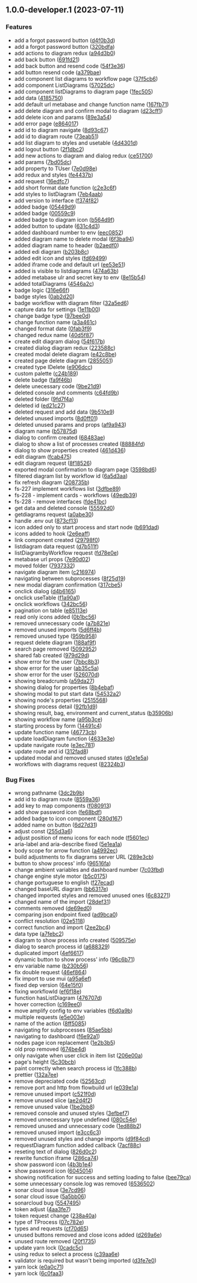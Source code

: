 ## 1.0.0-developer.1 (2023-07-11)


### Features

* add a forgot password button ([d4f0b3d](https://github.com/flow-build/studio/commit/d4f0b3d6ab859dc59d9bb96399fb58ca09fb3b70))
* add a forgot password button ([320bdfa](https://github.com/flow-build/studio/commit/320bdfaf1eb3292910873cacd36704d3ec67b8bd))
* add actions to diagram redux ([a94d3b0](https://github.com/flow-build/studio/commit/a94d3b0ce5eeab4cc570238bcc566b441eafb784))
* add back button ([691fd21](https://github.com/flow-build/studio/commit/691fd21cef6b4d6624ef6830e906fbf566ac9268))
* add back button and resend code ([54f3e36](https://github.com/flow-build/studio/commit/54f3e3686c9193cd9dc5a475206a8658b3460330))
* add button resend code ([a379bae](https://github.com/flow-build/studio/commit/a379baeef14e023f7cb7ebbb3a5b41b1a03ad4e2))
* add component list diagrams to workflow page ([37f5cb6](https://github.com/flow-build/studio/commit/37f5cb6de54a75db69d7a9e674a077e2df064c7d))
* add component ListDiagrams ([57025dc](https://github.com/flow-build/studio/commit/57025dced057b932ae4ba49ee72c1628c14abb44))
* add component listDiagrams to diagram page ([1fec505](https://github.com/flow-build/studio/commit/1fec5056af85f7d145eda2113380515b5e2957c1))
* add data ([4185750](https://github.com/flow-build/studio/commit/41857508be6acbaaa160ec16345af6a3a46251a1))
* add default url metabase and change function name ([167fb71](https://github.com/flow-build/studio/commit/167fb714da193b637c71b24325ef69eea7dbceab))
* add delete diagram and confirm modal to diagram ([d23cff1](https://github.com/flow-build/studio/commit/d23cff10c6d88d86338d011d7243514cf3682ca6))
* add delete icon and params ([89e3a54](https://github.com/flow-build/studio/commit/89e3a5423ef976efcc272083922a10980d903cfd))
* add error page ([e864017](https://github.com/flow-build/studio/commit/e864017f7b63de89c44bec74a8427dcd566fa115))
* add id to diagram navigate ([8d93c67](https://github.com/flow-build/studio/commit/8d93c67c608cf36886c0bd5e558dd7e70736234c))
* add id to diagram route ([73eab51](https://github.com/flow-build/studio/commit/73eab511c700e0df1ccc2ad06d72878f42c39398))
* add list diagram to styles and usetable ([4d4301d](https://github.com/flow-build/studio/commit/4d4301d50a4b3b0b51ec80ea3f08e46cfc38fc7e))
* add logout button ([2f1dbc2](https://github.com/flow-build/studio/commit/2f1dbc2a094a5138eba8f5c42ca23bde2b2b1721))
* add new actions to diagram and dialog redux ([ce51700](https://github.com/flow-build/studio/commit/ce5170032edaa243b10fb55c0a2e545b8ff3220b))
* add params ([7bd05dc](https://github.com/flow-build/studio/commit/7bd05dcfc37ec9a98d0a0dea4460375229f10073))
* add property to TUser ([7e0d98e](https://github.com/flow-build/studio/commit/7e0d98e2a0842fdec03cc003cc66d78b6de46f47))
* add redux and styles ([fe4437b](https://github.com/flow-build/studio/commit/fe4437bbe0092fc62549700cbf5cd654f23fbeab))
* add request ([16edfc7](https://github.com/flow-build/studio/commit/16edfc791e573b7e3915020aa43148e08a588961))
* add short format date function ([c2e3c6f](https://github.com/flow-build/studio/commit/c2e3c6fe1c84309bfa83db309d95e068ed293e8e))
* add styles to listDiagram ([7eb4aab](https://github.com/flow-build/studio/commit/7eb4aabc0c01d6eb93f9136c34380f6bdc78d107))
* add version to interface ([f374f82](https://github.com/flow-build/studio/commit/f374f826234dc71066f15108defd20d30670319f))
* added badge ([05449d9](https://github.com/flow-build/studio/commit/05449d921ce8efbe395af04ae4b68d1b2f185af7))
* added badge ([00559c9](https://github.com/flow-build/studio/commit/00559c9c4a8f13d5e5c4b675c095724439fa37db))
* added badge to diagram icon ([b564d9f](https://github.com/flow-build/studio/commit/b564d9fea1758ad19478642f1a81ae152d340e08))
* added button to update ([631c4d3](https://github.com/flow-build/studio/commit/631c4d3efc354a8216d6ce92f291ba071a03bffd))
* added dashboard number to env ([eec0852](https://github.com/flow-build/studio/commit/eec085225fabff7920bf82786dadca84333eb383))
* added diagram name to delete modal ([6f3ba94](https://github.com/flow-build/studio/commit/6f3ba945492998e552eccb103c9a2b842d64c739))
* added diagram name to header ([b2aedf0](https://github.com/flow-build/studio/commit/b2aedf03e3bc98c4d8de4c7b628dde359d155efe))
* added edi diagram ([b203b8c](https://github.com/flow-build/studio/commit/b203b8c0b613360dc7adb41b67b301a702759e64))
* added edit icon and styles ([fd69499](https://github.com/flow-build/studio/commit/fd6949931b6df3e2d502ae5124e5bd0ec11f4e14))
* added iframe code and default url ([ee53e51](https://github.com/flow-build/studio/commit/ee53e518ac5e34690f53d508a0cb612148b62b45))
* added is visible to listdiagrams ([474a63b](https://github.com/flow-build/studio/commit/474a63b8bf8c80768193aed980bba324c3f1aaf8))
* added metabase ulr and secret key to env ([8e15b54](https://github.com/flow-build/studio/commit/8e15b549b4478c7207f4a6f532cc5990b9228fda))
* added totalDiagrams ([4546a2c](https://github.com/flow-build/studio/commit/4546a2cc570a1195973a56d38d081428151db3e8))
* badge logic ([316e66f](https://github.com/flow-build/studio/commit/316e66f5c9b7cbb1171b8f7a9fda0d17731f7d5e))
* badge styles ([0ab2d20](https://github.com/flow-build/studio/commit/0ab2d20623f5f3cc1cc701341d5cfbbacdaa5f5c))
* badge workflow with diagram filter ([32a5ed6](https://github.com/flow-build/studio/commit/32a5ed66ca01d4a9e812d877d80419c42c9980c8))
* capture data for settings ([1e11b00](https://github.com/flow-build/studio/commit/1e11b00a9a3c923580f2d6361d55fc97eb7d2e78))
* change badge type ([97bee0d](https://github.com/flow-build/studio/commit/97bee0d787a93b77ab5902b43f6c337209e1cf15))
* change function name ([a3a461c](https://github.com/flow-build/studio/commit/a3a461c30468c149d02b18d30dfd631b4c0b9ce6))
* changed format date ([0fab3f9](https://github.com/flow-build/studio/commit/0fab3f986508220d2da2c6d9595b4c7f58136d44))
* changed redux name ([40d5f87](https://github.com/flow-build/studio/commit/40d5f878342417b26b1dac5603a7095e6b1125db))
* create edit diagram dialog ([54f617b](https://github.com/flow-build/studio/commit/54f617b3b670e424067f83b7c1788e31c0986e44))
* created dialog diagram redux ([223588c](https://github.com/flow-build/studio/commit/223588cc4a04935e75ed1ab7df01f6f9ee386f7e))
* created modal delete diagram ([e42c8be](https://github.com/flow-build/studio/commit/e42c8be587e47bc082746970d3587bb3b96e82a2))
* created page delete diagram ([2855051](https://github.com/flow-build/studio/commit/2855051a97ce34f23847a5df7e4a23ab0f8f4de4))
* created type IDelete ([e906dcc](https://github.com/flow-build/studio/commit/e906dcc75ad6988c4f0886bcab46c4995e2bb878))
* custom palette ([c24b189](https://github.com/flow-build/studio/commit/c24b189a6c2a2dacfbc781f19c974a28cf521cf5))
* delete badge ([fa9f46b](https://github.com/flow-build/studio/commit/fa9f46bb539eb5353e9567d567da972018d0c9f0))
* delete unecessary code ([9be21d9](https://github.com/flow-build/studio/commit/9be21d94de8f589661353e5de511c53444efdf42))
* deleted console and comments ([c64fd9b](https://github.com/flow-build/studio/commit/c64fd9ba59cce3890e13a04943eabbd7b8bec36c))
* deleted folder ([9fd7f4a](https://github.com/flow-build/studio/commit/9fd7f4a36295f0db63dc2360ef78db2f6b2a5856))
* deleted id ([ed21c27](https://github.com/flow-build/studio/commit/ed21c27eff94ab7d9dde07fe8a21ab581041ab50))
* deleted request and add data ([9b510e9](https://github.com/flow-build/studio/commit/9b510e9a9f95e4b44489024269c5184828df5c0c))
* deleted unused imports ([8d0ff01](https://github.com/flow-build/studio/commit/8d0ff013938d8363a58200bb4aba611e40c970c5))
* deleted unused params and props ([af9a943](https://github.com/flow-build/studio/commit/af9a943c866d68b7b2c64a005eef1e6a9fd9ae2f))
* diagram name ([b57875d](https://github.com/flow-build/studio/commit/b57875d3d215c6efd4cf88da3a10ffde6787e5ad))
* dialog to confirm created ([68483ae](https://github.com/flow-build/studio/commit/68483aee8ee7ed4a0cd313242d05a4a2b96dcee3))
* dialog to show a list of processes created ([88884fd](https://github.com/flow-build/studio/commit/88884fddb191e57b10953438cf64b342d2db67f1))
* dialog to show properties created ([461d436](https://github.com/flow-build/studio/commit/461d436542393661803f844238483ca799402c4f))
* edit diagram ([fcab475](https://github.com/flow-build/studio/commit/fcab475da3d29d42ce2e27ae770e55ec4df59b1a))
* edit diagram request ([8f18526](https://github.com/flow-build/studio/commit/8f1852663536c7e68196dc92dc7412bf36715148))
* exported modal confirmation to diagram page ([3598bd6](https://github.com/flow-build/studio/commit/3598bd694cc127cb0dbcd629853ff8217771e865))
* filtered diagram list by workflow id ([6a5d3aa](https://github.com/flow-build/studio/commit/6a5d3aa1fee2738fbddbae7320e8112f32d03ea7))
* fix refresh diagram ([208735b](https://github.com/flow-build/studio/commit/208735be2454cb625387b3592f3040cea471083b))
* fs-227 implement workflows list ([3dfbe89](https://github.com/flow-build/studio/commit/3dfbe89f4b44bf3570f4379271f5b77861344ee2))
* fs-228 - implement cards - workflows ([49edb39](https://github.com/flow-build/studio/commit/49edb391d7aacb88872a455bc0fb1d364a9be4d6))
* fs-228 - remove interfaces ([fde41bc](https://github.com/flow-build/studio/commit/fde41bc1e25a3167a34bb04e31639bbde2cbc8bc))
* get data and deleted console ([55592d0](https://github.com/flow-build/studio/commit/55592d03fcc979d8d9338a1a34e5a7f32810b02d))
* getdiagrams request ([a0abe30](https://github.com/flow-build/studio/commit/a0abe30495e574ba041b400751e5243dbb5afec6))
* handle .env out ([873cf13](https://github.com/flow-build/studio/commit/873cf137fc1433386c8e4be48fa445a2db616d66))
* icon added only to start process and start node ([b691dad](https://github.com/flow-build/studio/commit/b691dadc0a6d308a20502690b0588102205631b4))
* icons added to hook ([2e6eaff](https://github.com/flow-build/studio/commit/2e6eaff0a18e6a94d6c4b94371bfac8d31e191c2))
* link component created ([29798f0](https://github.com/flow-build/studio/commit/29798f054fa84aaab907b276c9b5d49f9c363c56))
* listdiagram data request ([d7b511f](https://github.com/flow-build/studio/commit/d7b511f1043c256eaf742585aba6d9efe10ad794))
* listDiagrambyWorkflow request ([fd78e0e](https://github.com/flow-build/studio/commit/fd78e0e0d8e73a6aa740e0b3c33adf9bb8bc2bf0))
* metabase url props ([7e90d02](https://github.com/flow-build/studio/commit/7e90d0293710e25e39f9ed1d79c0ac6f7e827c18))
* moved folder ([7937332](https://github.com/flow-build/studio/commit/79373325126889e46426f59d740f68f0cb041736))
* navigate diagram item ([c216974](https://github.com/flow-build/studio/commit/c216974beb86871df00a3b254b6b1fd22bab3e54))
* navigating between subprocesses ([8f25d19](https://github.com/flow-build/studio/commit/8f25d19ba94310428e125db81ec370784720731e))
* new modal diagram confirmation ([317cbe5](https://github.com/flow-build/studio/commit/317cbe59753e31de9b1064df0bbc9347d136cc5a))
* onclick dialog ([d4b6165](https://github.com/flow-build/studio/commit/d4b61655f93a912864935062dc0380a321073dbf))
* onclick useTable ([f1a90a1](https://github.com/flow-build/studio/commit/f1a90a1f10b8e5314997ef97d34c87ea37064b75))
* onclick workflows ([342bc56](https://github.com/flow-build/studio/commit/342bc56514035b8aa3415105d9e2e8ae2a561179))
* pagination on table ([e85113e](https://github.com/flow-build/studio/commit/e85113e531addf61226d56fb5cdeefd1cd87a0a5))
* read only icons added ([0b1bc56](https://github.com/flow-build/studio/commit/0b1bc56a5e259a1116a950b26d89daf68e18e8bc))
* removed unnecessary code ([a7b821e](https://github.com/flow-build/studio/commit/a7b821e86c38f28a00657de3534a350841d92272))
* removed unused imports ([5d6ff4b](https://github.com/flow-build/studio/commit/5d6ff4b15b294a062b2551520bcf2e65dbb040a3))
* removed unused type ([959b958](https://github.com/flow-build/studio/commit/959b9580a77361de5e5c1f1f696205c91fbada51))
* request delete diagram ([188af9f](https://github.com/flow-build/studio/commit/188af9f195d583ff63ef8442894aea61e7bfc38c))
* search page removed ([5092952](https://github.com/flow-build/studio/commit/50929525b1c47fa0040ca479980dc7877f1892d3))
* shared fab created ([979d29d](https://github.com/flow-build/studio/commit/979d29dca2cd6c63080f57050d88d0c9d9edb1d3))
* show error for the user ([7bbc8b3](https://github.com/flow-build/studio/commit/7bbc8b30ea50b361c9cb8e53b5c079bbe2a91c95))
* show error for the user ([ab35c5a](https://github.com/flow-build/studio/commit/ab35c5a9b9a66ef333796119e6f629c9b9cc6297))
* show error for the user ([526070d](https://github.com/flow-build/studio/commit/526070d19e9659361492de4238f44183df2117a4))
* showing breadcrumb ([a59da27](https://github.com/flow-build/studio/commit/a59da2750d016ad90dfa4453323834be74a58e92))
* showing dialog for properties ([8b4ebaf](https://github.com/flow-build/studio/commit/8b4ebafe32b677efe4ba59eb0ab80db63802887c))
* showing modal to put start data ([54532a2](https://github.com/flow-build/studio/commit/54532a2e7b949bdf0426d22cc3315fe1963937fc))
* showing node's properties ([2515568](https://github.com/flow-build/studio/commit/251556896bf9f732a96bab5d87e7392e50280f08))
* showing process detail ([92fb1d9](https://github.com/flow-build/studio/commit/92fb1d9179aeaa638901b1116e3b2aafd84dee0d))
* showing result, bag, environment and current_status ([b35906b](https://github.com/flow-build/studio/commit/b35906b4b52989ec3339f3d7e6fb1e82d9c9e45b))
* showing workflow name ([a95b3ce](https://github.com/flow-build/studio/commit/a95b3ce29b7a132467d65b2e63bf382e4cff9f16))
* starting process by form ([14491c4](https://github.com/flow-build/studio/commit/14491c417b6fd305d0ec0191894e09ece7f1e596))
* update function name ([46773cb](https://github.com/flow-build/studio/commit/46773cb4d02dd90bb4fc4833079df46cb5ad7d60))
* update loadDiagram function ([4633e3e](https://github.com/flow-build/studio/commit/4633e3e8882a776c9b3be47b43433ba010e9b3c5))
* update navigate route ([e3ec781](https://github.com/flow-build/studio/commit/e3ec781c4f34bb4dc31a2211d760f726f10ec74f))
* update route and id ([312fad8](https://github.com/flow-build/studio/commit/312fad84c3d8ad5f393b31294a8a525755d7ed47))
* updated modal and removed unused states ([d0e1e5a](https://github.com/flow-build/studio/commit/d0e1e5aaf79bacecc6a4296884fc6aa796df00e5))
* workflows with diagrams request ([82324b3](https://github.com/flow-build/studio/commit/82324b3bf275bf3e6ff48fef73cd07e197dc5b6a))


### Bug Fixes

*  wrong pathname ([3dc2b9b](https://github.com/flow-build/studio/commit/3dc2b9bcba472065b6bfce80f6870e66bd55969c))
* add id to diagram route ([8559a36](https://github.com/flow-build/studio/commit/8559a3642e83b9dea5a6b91f543c62772425c7ed))
* add key to map components ([f080913](https://github.com/flow-build/studio/commit/f080913572c5cee279220db63dfafe10ce629d16))
* add show password icon ([fe68bdf](https://github.com/flow-build/studio/commit/fe68bdfcbaa6bc0a7b6589694e98376d487fa808))
* added badge to icon component ([280d167](https://github.com/flow-build/studio/commit/280d167598c50ac989a73120bd8a40fbfc7dfe45))
* added name on button ([6d27d31](https://github.com/flow-build/studio/commit/6d27d3116f7397524b365c047e2b24c75ed268f9))
* adjust const ([255d3a6](https://github.com/flow-build/studio/commit/255d3a6f322f5f42ccc33e7ed838ea98a2d4d13a))
* adjust position of menu icons for each node ([f5601ec](https://github.com/flow-build/studio/commit/f5601ec096b689ec883efd6d72e94371cb8b7554))
* aria-label and aria-describe fixed ([5e1ea1a](https://github.com/flow-build/studio/commit/5e1ea1a5a189001ca63d6b7544f233813f869c76))
* body scope for arrow function ([a4992ec](https://github.com/flow-build/studio/commit/a4992ec037e87c8e3ca9cf6aa9e6fd9ce4ad4f3c))
* build adjustments to fix diagrams server URL ([289e3cb](https://github.com/flow-build/studio/commit/289e3cb9d07d93ba30ba978148ae74c4d33b2c9e))
* button to show process' info ([96516fa](https://github.com/flow-build/studio/commit/96516fac087085cd4c0f3eb3706308609944de90))
* change ambient variables and dashboard number ([7c03fbd](https://github.com/flow-build/studio/commit/7c03fbd8cf0e330bff7a414db172b251867ae626))
* change engine style motor ([b5c0175](https://github.com/flow-build/studio/commit/b5c017530308e23fdb4aeebc9c5129ca71f13b78))
* change portuguese to english ([f27ecad](https://github.com/flow-build/studio/commit/f27ecadc6bb4b13115f5b70fea8e930468785bd1))
* changed baseURL diagram ([bb6317e](https://github.com/flow-build/studio/commit/bb6317efeb514a3195178287a2b9c41ae4c0890c))
* changed imported styles and removed unused ones ([6c83271](https://github.com/flow-build/studio/commit/6c83271691382cbe23b7c92b1a244665b36678f1))
* changed name of the import ([28def31](https://github.com/flow-build/studio/commit/28def31dccb31f093efa1f4211abfca84d7154fc))
* comments removed ([de69ed0](https://github.com/flow-build/studio/commit/de69ed0f4638aa35381816f500fa7c8f2eee6d3a))
* comparing json endpoint fixed ([ad9bca0](https://github.com/flow-build/studio/commit/ad9bca0f313d1e9c3d0a42cb74326486f914c830))
* conflict resolution ([02e5118](https://github.com/flow-build/studio/commit/02e51183ac6cf757822a0ebc2595f6577525067f))
* correct function and import ([2ee2bc4](https://github.com/flow-build/studio/commit/2ee2bc47fd4d922714329594b4c790f2457a608a))
* data type ([a7febc2](https://github.com/flow-build/studio/commit/a7febc23931d18a1a9978109f26b38ff28ce313b))
* diagram to show process info created ([509575e](https://github.com/flow-build/studio/commit/509575e489ade02e8a21334fa36f0123a807073d))
* dialog to search process id ([a688329](https://github.com/flow-build/studio/commit/a688329133cdd5d1fcccf98d3e18b0f1e683473d))
* duplicated import ([4ef6617](https://github.com/flow-build/studio/commit/4ef6617c3eb5629897067f608bea5caada9ad197))
* dynamic button to show process' info ([96c6b71](https://github.com/flow-build/studio/commit/96c6b71e894941d8aeca483e43b4e990857457e2))
* env variable name ([b230b56](https://github.com/flow-build/studio/commit/b230b56c6be3a89db81ac98163f9b7255aa1ed8e))
* fix double request ([46ef864](https://github.com/flow-build/studio/commit/46ef864f389a3d0043f74b8beadb20a8f4535b36))
* fix import to use mui ([a95a6ef](https://github.com/flow-build/studio/commit/a95a6ef0a979495abadfd93554ebf9fff175051e))
* fixed dep version ([64e15f0](https://github.com/flow-build/studio/commit/64e15f0f7083d665e11ab6e5a45dd48117e1cd69))
* fixing workflowId ([ef6f18e](https://github.com/flow-build/studio/commit/ef6f18e4a7144167eaadf4fe90c76c6ce95bc0cb))
* function hasListDiagram ([476707d](https://github.com/flow-build/studio/commit/476707dd6a550f530a175183f45419b33e5d23f0))
* hover correction ([c169ee0](https://github.com/flow-build/studio/commit/c169ee0c8883b599baf6180fd48802877a143f82))
* move amplify config to env variables ([f6d0a9b](https://github.com/flow-build/studio/commit/f6d0a9bdd6aeee869f4a6c9fdd3b2cd3966e8c6f))
* multiple requests ([e5e003e](https://github.com/flow-build/studio/commit/e5e003e434c343b540846dfd2ffa2e333a2a9b5e))
* name of the action ([8ff5085](https://github.com/flow-build/studio/commit/8ff5085fe11e12bdf55c79f733c10eb9de7a5007))
* navigating for subprocesses ([85ae5bb](https://github.com/flow-build/studio/commit/85ae5bb07d8fd8af14902ea3e810902ee6e06ff5))
* navigating to dashboard ([f6e92a1](https://github.com/flow-build/studio/commit/f6e92a1721c527791a8fcec5b39404ae3be57c74))
* nodes page icon replacement ([1e2b3b5](https://github.com/flow-build/studio/commit/1e2b3b5a15130a96f2f2a66f87616601126b214d))
* old prop removed ([674be4d](https://github.com/flow-build/studio/commit/674be4dc8751debda371250ba98b50ab9f4b07f8))
* only navigate when user click in item list ([206e00a](https://github.com/flow-build/studio/commit/206e00a3fce6dd3d5bab2258b469840110ebc276))
* page's height ([5c30bcb](https://github.com/flow-build/studio/commit/5c30bcb67eb1f7a1eb39d7de123d41df801b04c0))
* paint correctly when search process id ([1fc388b](https://github.com/flow-build/studio/commit/1fc388bc09eb5c558bc5f891fedb65e9e4384b92))
* prettier ([132a7ee](https://github.com/flow-build/studio/commit/132a7ee6af2cc98cd6f7e0512d5800954bfc1543))
* remove depreciated code ([52563cd](https://github.com/flow-build/studio/commit/52563cd0336ae4c10236ba70cd521bd9b0651b1b))
* remove port and http from flowbuild url ([e039e1a](https://github.com/flow-build/studio/commit/e039e1aeb1fb0429400e00ce9d1bdf7ece8a7fbe))
* remove unused import ([c521f0d](https://github.com/flow-build/studio/commit/c521f0dc563eefd3e317510f5e531a3237973c9b))
* remove unused slice ([ae2d4f2](https://github.com/flow-build/studio/commit/ae2d4f21092ede5d2fe3e0c01058c97d24998c7e))
* remove unused value ([1be2bb8](https://github.com/flow-build/studio/commit/1be2bb8c09eb94c0625b17e7e4d9bcc97ae9f1f3))
* removed console and unused styles ([3efbef7](https://github.com/flow-build/studio/commit/3efbef773696b2ca1a5c0477f5c4531e9edcf8ec))
* removed unnecessary type undefined ([080c54e](https://github.com/flow-build/studio/commit/080c54e35067c5add4a1aed7caa76a41b677c2ea))
* removed unused and unnecessary code ([1ed88b2](https://github.com/flow-build/studio/commit/1ed88b22a9ba4e71c947889e1d5cd7306374d15b))
* removed unused import ([e3cc6c3](https://github.com/flow-build/studio/commit/e3cc6c3ffe77a1ee981a4af96e23d3f3fb8a266f))
* removed unused styles and change imports ([d9f84cd](https://github.com/flow-build/studio/commit/d9f84cd69bb9068cfeef6f12bdaa6204d408fdb3))
* requestDiagram function added callback ([7acf88c](https://github.com/flow-build/studio/commit/7acf88c675780c490165c954219ea9ace29d5dd8))
* reseting text of dialog ([826d0c2](https://github.com/flow-build/studio/commit/826d0c20ba8f1eb31c34fab83b7df10cfe005398))
* rewrite function iframe ([286ca74](https://github.com/flow-build/studio/commit/286ca74b1789c5bdee33f3b44c3994b21c57ed45))
* show password icon ([4b3b1e4](https://github.com/flow-build/studio/commit/4b3b1e432a66030296cb4a5e8d7f31e1f8f18ea7))
* show password icon ([6045014](https://github.com/flow-build/studio/commit/6045014684d7da675288311ce6798910780ab2fb))
* showing notification for success and setting loading to false ([bee79ca](https://github.com/flow-build/studio/commit/bee79cadab0abf8f9fecd5ad0defb2724f137df7))
* some unnecessary console.log was removed ([6536502](https://github.com/flow-build/studio/commit/6536502472f6b8519206537e8c100899d78bb9b3))
* sonar cloud issue ([3e7cd96](https://github.com/flow-build/studio/commit/3e7cd961b6d2389fbf24b211d9278ff42c653a79))
* sonar cloud issue ([5a5bb06](https://github.com/flow-build/studio/commit/5a5bb06eb9bacf82da45a2a5f3e656c24e02602f))
* sonarcloud bug ([5547495](https://github.com/flow-build/studio/commit/5547495bde29e95deed5b41c75bf04dddd5cbbe4))
* token adjust ([4aa3fe7](https://github.com/flow-build/studio/commit/4aa3fe7ae52d02c1bd4523e808819025723655f2))
* token request change ([238a40a](https://github.com/flow-build/studio/commit/238a40a8fcf0eb1bfeb81a675187db4de2b16338))
* type of TProcess ([07c782e](https://github.com/flow-build/studio/commit/07c782e47bb4935b2008d687bb38c32ddc140f59))
* types and requests ([cf70d65](https://github.com/flow-build/studio/commit/cf70d6598359dca28eba90d04e9c2188ded868a6))
* unused buttons removed and close icons added ([d269a6e](https://github.com/flow-build/studio/commit/d269a6e9133c36fb80e0dcd499f2a32427d3845d))
* unused route removed ([20f1735](https://github.com/flow-build/studio/commit/20f17350436da46ee45fb4f4b4a96f916f4142ee))
* update yarn lock ([0cadc5c](https://github.com/flow-build/studio/commit/0cadc5c6bb19738a4d0600133840672de9c90fbd))
* using redux to select a process ([c39aa6e](https://github.com/flow-build/studio/commit/c39aa6e03ec52eab4564ccc9101bafff1cd27aef))
* validator is required but wasn't being imported ([d3fe7e0](https://github.com/flow-build/studio/commit/d3fe7e03d6bc2093c609a382489485b8918ef921))
* yarn lock ([e0a0c71](https://github.com/flow-build/studio/commit/e0a0c717dcb42a1eeab67acefc158abfe1b5ba0b))
* yarn lock ([6c0faa3](https://github.com/flow-build/studio/commit/6c0faa39023a00f4581b62133af10ab5f6bfd6cd))
